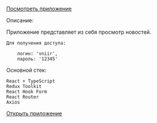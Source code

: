 [Посмотреть приложение](https://timspektrov.github.io/social/)

Описание:

Приложение представляет из себя просмотр новостей.

    Для получения доступа:

        логин: 'vniir',
        пароль: '12345'

Основной стек:
    
    React + TypeScript
    Redux Toolkit
    React Hook Form
    React Router
    Axios

[Открыть приложение](https://timspektrov.github.io/social/)
